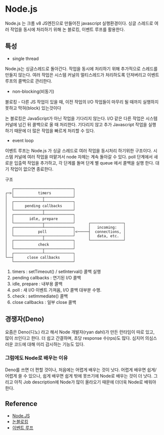 # Node.js

Node.js 는 크롬 v8 JS엔진으로 만들어진 javascript 실행환경이다. 싱글 스레드로 여러 작업을 동시에 처리하기 위해 논 블로킹, 이벤트 루프를 활용한다.

## 특성

* single thread

Node.js는 싱글스레드로 돌아간다. 작업을 동시에 처리하기 위해 추가적으로 스레드를 만들지 않는다. 여러 작업은 시스템 커널의 멀티스레드가 처리하도록 던져버리고 이벤트 루프의 콜백으로 관리한다.

* non-blocking(비동기)

블로킹 - 다른 JS 작업이 있을 때, 이전 작업의 I/O 작업들이 마무리 될 때까지 실행하지 못하고 막혀(block) 있는것이다

논 블로킹은 JavaScript가 아닌 작업을 기다리지 않는다. I/O 같은 다른 작업은 시스템 커널에 넘긴 뒤 콜백으로 올 때 처리한다. 기다리지 않고 추가 Javascript 작업을 실행하기 때문에 더 많은 작업을 빠르게 처리할 수 있다.

* event loop

이벤트 루프는 Node.js 가 싱글 스레드로 여러 작업을 동시처리 하기위한 구조이다. 시스템 커널에 여러 작업을 떠맡겨서 node 자체는 계속 돌아갈 수 있다. poll 단계에서 새로운 입출력 작업을 추가하고, 각 단계를 돌며 단계 별 queue 에서 콜백을 실행 한다. 대기 작업이 없으면 종료한다.

구조

```text
   ┌───────────────────────────┐
┌─>│           timers          │
│  └─────────────┬─────────────┘
│  ┌─────────────┴─────────────┐
│  │     pending callbacks     │
│  └─────────────┬─────────────┘
│  ┌─────────────┴─────────────┐
│  │       idle, prepare       │
│  └─────────────┬─────────────┘      ┌───────────────┐
│  ┌─────────────┴─────────────┐      │   incoming:   │
│  │           poll            │<─────┤  connections, │
│  └─────────────┬─────────────┘      │   data, etc.  │
│  ┌─────────────┴─────────────┐      └───────────────┘
│  │           check           │
│  └─────────────┬─────────────┘
│  ┌─────────────┴─────────────┐
└──┤      close callbacks      │
   └───────────────────────────┘
```

1. timers : setTimeout() / setInterval() 콜백 실행
2. pending callbacks : 연기된 I/O 콜백
3. idle, prepare : 내부용 콜백
4. poll : 새 I/O 이벤트 가져옴, I/O 콜백 대부분 수행.
5. check : setImmediate() 콜백
6. close callbacks : 일부 close 콜백

## 경쟁자(Deno)

요즘은 Deno(디노) 라고 해서 Node 개발자(ryan dahl)가 만든 런타임이 따로 있고, 많이 쓰인다고 한다. 더 쉽고 간결하며, 초당 response 수(rps)도 많다. 심지어 의심스러운 코드에 대해 미리 감시하는 기능도 있다.

### 그럼에도 Node로 배우는 이유

Deno를 쓰면 더 편할 것이나, 처음에는 어렵게 배우는 것이 낫다. 어렵게 배우면 쉽게/ 어렵게 쓸 수 있으나, 쉽게 배우면 쉽게 밖에 못쓰기에 Node로 배우는 것이 더 낫다. 그리고 아직 Job description에 Node가 많이 올라오기 때문에 더더욱 Node로 배워야 한다.

## Reference

* [Node.JS](https://nodejs.org/ko/about)
* [논블로킹](https://nodejs.org/ko/docs/guides/blocking-vs-non-blocking)
* [이벤트 루프](https://nodejs.org/ko/docs/guides/event-loop-timers-and-nexttick)
